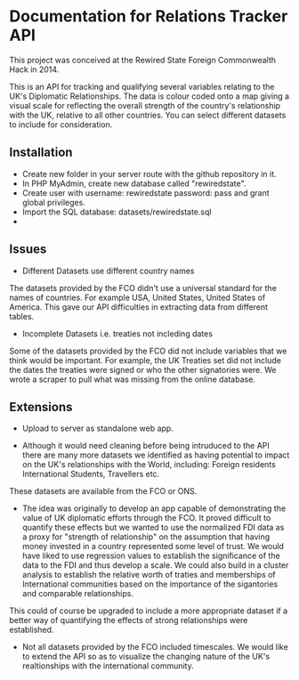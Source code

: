 Documentation for Relations Tracker API
============
This project was conceived at the Rewired State Foreign Commonwealth Hack in 2014. 

This is an API for tracking and qualifying several variables relating to the UK's Diplomatic Relationships. The data is colour coded onto a map giving a visual scale for reflecting the overall strength of the country's relationship with the UK, relative to all other countries. You can select different datasets to include for consideration.

## Installation

- Create new folder in your server route with the github repository in it.
- In PHP MyAdmin, create new database called "rewiredstate".
- Create user with username: rewiredstate password: pass and grant global privileges.
- Import the SQL database: datasets/rewiredstate.sql
- 

## Issues

* Different Datasets use different country names

The datasets provided by the FCO didn't use a universal standard for the names of countries. For example USA, United States, United States of America. This gave our API difficulties in extracting data from different tables.

* Incomplete Datasets i.e. treaties not incleding dates

Some of the datasets provided by the FCO did not include variables that we think would be important. For example, the UK Treaties set did not include the dates the treaties were signed or who the other signatories were. We wrote a scraper to pull what was missing from the online database.


## Extensions

*  Upload to server as standalone web app.

*  Although it would need cleaning before being intruduced to the API there are many more datasets we identified as having potential to impact on the UK's relationships with the World, including: Foreign residents International Students, Travellers etc.

These datasets are available from the FCO or ONS.


* The idea was originally to develop an app capable of demonstrating the value of UK diplomatic efforts through the FCO. It proved difficult to quantify these effects but we wanted to use the normalized FDI data as a proxy for "strength of relationship" on the assumption that having money invested in a country represented some level of trust. We would have liked to use regression values to establish the significance of the data to the FDI and thus develop a scale. We could also build in a cluster analysis to establish the relative worth of traties and memberships of International communities based on the importance of the sigantories and comparable relationships. 

This could of course be upgraded to include a more appropriate dataset if a better way of quantifying the effects of strong relationships were established.

* Not all datasets provided by the FCO included timescales. We would like to extend the API so as to visualize the changing nature of the UK's realtionships with the international community.







